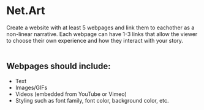 # Net.Art 
Create a website with at least 5 webpages and link them to eachother as a non-linear narrative. Each webpage can have 1-3 links that allow the viewer to choose their own experience and how they interact with your story. <br>
<br>
## Webpages should include:
* Text
* Images/GIFs
* Videos (embedded from YouTube or Vimeo)
* Styling such as font family, font color, background color, etc.
